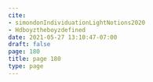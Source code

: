 ```yaml
---
cite:
- simondonIndividuationLightNotions2020
- Hdboyztheboyzdefined
date: 2021-05-27 13:10:47-07:00
draft: false
page: 180
title: page 180
type: page
---
```


